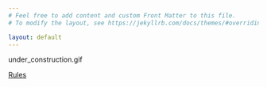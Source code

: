 ```yaml
---
# Feel free to add content and custom Front Matter to this file.
# To modify the layout, see https://jekyllrb.com/docs/themes/#overriding-theme-defaults

layout: default
---
```


under_construction.gif

[Rules](https://awkwardturtle42.github.io/Rules/)